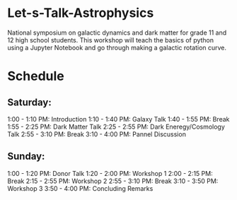 # Let-s-Talk-Astrophysics
National symposium on galactic dynamics and dark matter for grade 11 and 12 high school students. This workshop will teach the basics of python using a Jupyter Notebook and go through making a galactic rotation curve.

# Schedule

## Saturday: 
1:00 - 1:10 PM: Introduction
1:10 - 1:40 PM: Galaxy Talk
1:40 - 1:55 PM: Break
1:55 - 2:25 PM: Dark Matter Talk
2:25 - 2:55 PM: Dark Eneregy/Cosmology Talk
2:55 - 3:10 PM: Break
3:10 - 4:00 PM: Pannel Discussion 

## Sunday:
1:00 - 1:20 PM: Donor Talk
1:20 - 2:00 PM: Workshop 1
2:00 - 2:15 PM: Break
2:15 - 2:55 PM: Workshop 2
2:55 - 3:10 PM: Break
3:10 - 3:50 PM: Workshop 3
3:50 - 4:00 PM: Concluding Remarks 
